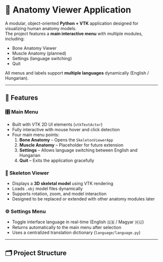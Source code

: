 # 🦴 Anatomy Viewer Application

A modular, object-oriented **Python + VTK** application designed for visualizing human anatomy models.  
The project features a **main interactive menu** with multiple modules, including:
- Bone Anatomy Viewer  
- Muscle Anatomy (planned)  
- Settings (language switching)  
- Quit  

All menus and labels support **multiple languages** dynamically (English / Hungarian).

---

## 🧠 Features

### 🎛️ Main Menu
- Built with VTK 2D UI elements (`vtkTextActor`)
- Fully interactive with mouse hover and click detection
- Four main menu points:
  1. **Bone Anatomy** – Opens the `SkeletonViewerApp`
  2. **Muscle Anatomy** – Placeholder for future extension
  3. **Settings** – Allows language switching between English and Hungarian
  4. **Quit** – Exits the application gracefully

### 🦴 Skeleton Viewer
- Displays a **3D skeletal model** using VTK rendering
- Loads `.obj` model files dynamically
- Supports rotation, zoom, and model interaction
- Designed to be replaced or extended with other anatomy modules later

### ⚙️ Settings Menu
- Toggle interface language in real-time (English 🇬🇧 / Magyar 🇭🇺)
- Returns automatically to the main menu after selection
- Uses a centralized translation dictionary (`language/language.py`)

---

## 🗂️ Project Structure

